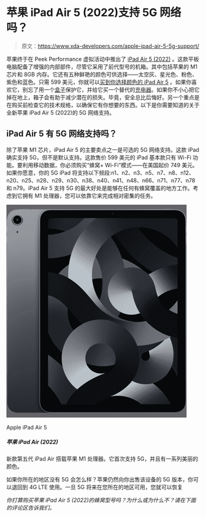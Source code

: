 # 苹果 iPad Air 5 (2022)支持 5G 网络吗？

> 原文：<https://www.xda-developers.com/apple-ipad-air-5-5g-support/>

苹果终于在 Peek Performance 虚拟活动中推出了 [iPad Air 5 (2022)](http://xda-developers.com/apple-ipad-air-5-review) 。这款平板电脑配备了增强的内部部件，尽管它采用了前代型号的机箱。其中包括苹果的 M1 芯片和 8GB 内存。它还有五种鲜艳的颜色可供选择——太空灰、星光色、粉色、紫色和蓝色。只需 599 美元，你就可以[买到你选择颜色的 iPad Air 5](https://www.xda-developers.com/best-apple-ipad-air-5-deals/) 。如果你喜欢它，别忘了用一个[盒子](https://www.xda-developers.com/best-apple-ipad-air-5-cases/)保护它，并给它买一个替代的[充电器](https://www.xda-developers.com/best-apple-ipad-air-5-chargers/)。如果你不小心把它掉在地上，箱子会有助于减少潜在的损失。毕竟，安全总比后悔好。另一个重点是在购买前检查它的技术规格，以确保它有你想要的东西。以下是你需要知道的关于全新苹果 iPad Air 5 (2022)的 5G 网络支持。

## iPad Air 5 有 5G 网络支持吗？

除了苹果 M1 芯片，iPad Air 5 的主要卖点之一是可选的 5G 网络支持。这款 iPad 确实支持 5G，但不是默认支持。这款售价 599 美元的 iPad 基本款只有 Wi-Fi 功能。要利用移动数据，你必须购买“蜂窝+ Wi-Fi”模式——在美国起价 749 美元。如果你愿意，你的 5G iPad 将支持以下频段:n1、n2、n3、n5、n7、n8、n12、n20、n25、n28、n29、n30、n38、n40、n41、n48、n66、n71、n77、n78 和 n79。iPad Air 5 支持 5G 的最大好处是能够在任何有蜂窝覆盖的地方工作。考虑到它拥有 M1 处理器，您可以依靠它来完成相对密集的任务。

 <picture>![The iPad Air 5 offers the mighty M1 chip, Apple Pencil 2 compatibility, and iPadOS 16 support.](img/248f48af76002f10ee45fc51c1fd7ec6.png)</picture> 

Apple iPad Air 5

##### 苹果 iPad Air (2022)

新款第五代 iPad Air 搭载苹果 M1 处理器。它首次支持 5G，并且有一系列美丽的颜色。

如果你所在的地区没有 5G 会怎么样？苹果仍然向你出售该设备的 5G 版本，你可以退回到 4G LTE 使用。一旦 5G 将来在您所在的地区可用，您就可以恢复

*你打算购买苹果 iPad Air 5 (2022)的蜂窝型号吗？为什么或为什么不？请在下面的评论区告诉我们。*
